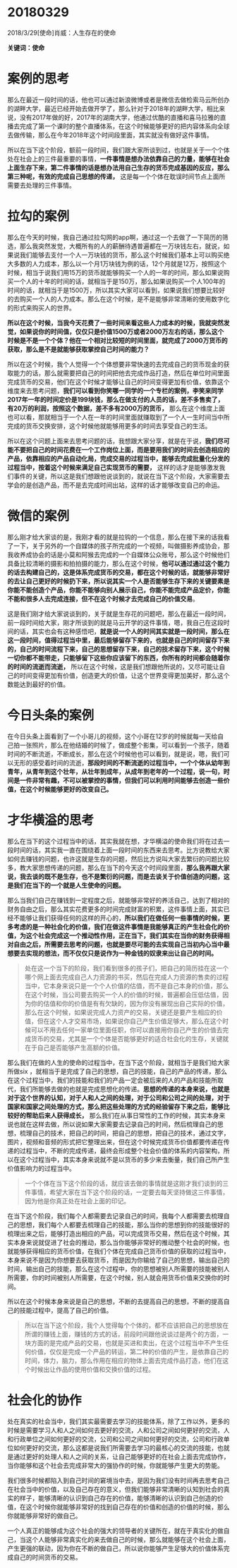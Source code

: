 # 20180329

2018/3/29[使命]肖威：人生存在的使命

**关键词：使命**


# 案例的思考

那么在最近一段时间的话，他也可以通过新浪微博或者是微信去做检索马云所创办的湖畔大学，最近已经开始去做开学了，那么针对于2018年的湖畔大学，相比来说，没有2017年做的好，2017年的湖南大学，他通过优酷的直播和喜马拉雅的直播去完成了第一个课时的整个直播体系，在这个时候能够更好的把内容体系向全球去做传输，那么在今年2018年这个时间段里面，其实就没有做好这件事情。


所以在当下这个阶段，额前一段时间，我们跟大家所谈到过，也就是关于一个个体处在社会上的三件最重要的事情，**一件事情是想办法依靠自己的力量，能够在社会上面生存下来，第二件事情的话是想办法用自己生存的货币完成基因的反应，那么第三种呢，有效的完成自己思想的传递，** 这是每一个个体在耽误时间节点上面所需要去处理的三件事情。

# 拉勾的案例

那么在今天的时候，我自己通过拉勾网的app啊，通过这一个去做了一下简历的筛选，那么我突然发觉，大概所有的人的薪酬待遇普遍都在一万块钱左右，就说，如果说我们能够去支付一个人一万块钱的货币，那么这个时候我们基本上可以购买绝大多数的人力成本，那么以一个月1万块钱为例的话，12个月就是12万，按照这个时候，相当于说我们用15万的货币就能够购买一个人的一年的时间，那么如果说购买一个人的十年的时间的话，就相当于是150万，那么如果说购买一个人100年的时间的话，就相当于是1500万，所以其实大家可以看到，如果说我们想要比较好的去购买一个人的人力成本。那么在这个时候，是不是能够非常清晰的使用数字化的形式来购买人的世界。

**所以在这个时候，当我今天花费了一些时间来看这些人力成本的时候，我就突然发觉，如果说你的时间值，仅仅只是价值1500万或者2000万左右的话，那么这个时候是不是一个个体？他在一个相对比较短的时间里面，就完成了2000万货币的获取，那么是不是就能够获取掌控自己时间的能力？**


所以在这个时候，我个人觉得一个个体想要非常快速的去完成自己的货币现金的获取能力的话，那么就需要把自己的时间把他去完成作品打造，然后在单位时间里面完成货币的交易，他们在这个时候才能够让自己的时间变得更加有价值，依靠这个维度来去思考问题，**我们可以看到你笑哪一同学的一个专栏的案例，李笑来同学2017年一年的时间定价是199块钱，那么在做支付的人员的话，差不多售卖了，有20万的利润，按照这个数据，差不多有2000万的货币，** 那么在这个维度上面也可以看，那就相当于一个人在一年的时间里面就赚取到了一个人一生时间当中所完成的货币交换安排，这个时候他就能够用更多的时间去享受自己的生活。


所以在这个问题上面来去思考问题的话，我想跟大家分享，就是在于说，**我们尽可能不要把自己的时间花费在一个工作岗位上面，而是要用我们的时间去创造相应的产品，依靠相应的产品自动化局，完成交易的过程当中，能够去完成批量化分发的过程当中，按着这个时候来满足自己实现货币的需要，** 这样的话才是能够激发我们事件的关键，所以这是我们想跟他说谈到的，就说在当下这个阶段，大家需要去学会的是创造产品，而不是去完成时间出站，这样的话才能够改变自己的命运。

# 微信的案例

那么刚才给大家谈的是，我刚才看的就是拉钩的一个信息，那么在接下来的话我看了一下，关于另外的一个自媒体的孩子所完成的一个视频，叫做摄影养成协会，那我收养成协会的话是小莫和阿猴去完成的一个自媒体公众账号，那么这个时候他们具备比较清晰的摄影和拍拍摄的能力，那么在这个时候，**他可以通过通过这个能力的话去构建自己的，这是体系完成货币的交易，都在这个时候的话，就能够非常好的去让自己更好的时候扔下来，所以说其实一个人是否能够生存下来的关键要素是你能不能创造个产品，你能不能够向别人展示自己，你能不能完成产品定价，你能不能和很多人去完成连接，但不在这个时候才去完成自己的价值交易**。


这是我们刚才给大家说谈到的，关于就是生存花的问题吧，那么在最近一段时间，前一段时间给大家，刚才所谈到的就是马云开学的这件事情，嗯，我自己在这段时间的话，其实也会有这种感悟吧，**就是说一个人的时间其实就是一段时间，那么在这一段时间，值得过程当中里，最后能够留存下来的，也就是自己的时间留存下来的，自己的时间流程下来，自己的思想留存下来，自己的技术留存下来，这个时候一切你都不能带走，只能够留下这些你应该留下的东西，你所有的时间都会随着你的时间的流逝而流逝，** 所以在这个时候，这是我们想跟他所说的，又尽可能让自己的时间变得更加有价值，创造更大的价值，让这个世界变得更加美好，那么这个数能达到最好的价值。

# 今日头条的案例

在今日头条上面看到了一个小哥儿的视频，这个小哥在12岁的时候就每一天给自己拍一张照片，那么在他结婚的时候了，做成整个影集，可以看到一个孩子，随着时间的不断流逝，不断成长，那么在这个时候他也可以看到，就是说，嗯，我们可以无形的感受着时间的流逝，**那段时间的不断流逝的过程当中，一个个体从幼年到青年，从青年到这个壮年，从壮年到成年，从成年到老年的一个过程，说一句，时间是一件非常有趣，不可以被掌控的事情，但我们可以利用时间能够去创造一些价值，在这个时候能够更好的改变自己。**


# 才华横溢的思考

那么在当下的这个过程当中的话，其实我就在想，才华横溢的使命我们将在过去一段时间的话，其实我一直在围绕着上面一段时间的东西来去思考。比方说教给大家如何去赚钱的问题，也许这就是生存的问题，然后比方说叫大家去繁衍的问题比较多，教大家思想传递的问题，那么在当下的今天这个时间段里面，**那么我再跟大家说，我去谈的既不是生存，也不是繁衍的问题，而是去谈关于价值创造的问题，这是我们在当下的一个就是人生使命的问题。**


那么当我们自己在赚钱到一定程度之后，就能够非常好的养活自己，达到了相对的财务自由之后，那么其实花费更多的时间完成财富的积累，这件事情上面，其实已经不能够让我们获得任何的这样的开心的，**所以我们在做任何一些事情的时候，更多考虑的是一种社会化的价值，我们在做这件事情是我能够真正的产生社会化的价值，为这个社会完成这一个推动性作用，正在当下，我们其实在当你的财务获得相对自由之后，所需要去思考的问题，也就是要尽可能的去实现自己当初内心当中最想要去实现的想法，而不仅仅只是说作为一种金钱的奴隶来出让自己的时间。**


>处在这一个当下的阶段，我们看到很多的孩子们，把自己的简历挂在这一个哪个网上面去完成自己人力资源的书买，然后在完成人力资源的售卖的过程当中，它本身来说只是一个个人价值的估值，而不是自己本身的价值，那么在这个时候，当公司要去购买一个人的价值的时候，普遍都会压低估值，因为你的估值和你的价值是有有欠缺的，因为你没有展现出自己实际的价值，那么在这个时候，如果说完成人力资产的交易，关键还是要产生相应的价值，但在这个人才交易市场，如果说你自己产生价值足够大，那么在这个时候可以不用去任何一家单位里面任职，你可以直接用你自己产生的价值去完成货币的交易，尤其是一个个体是否能够更好的适合社会化的生存，关键就在于自己是否能够产生高额的价值。


那么我们在做的人生的使命的过程当中，在当下这个阶段，就相当于是我们给大家所做six ，就相当于是完成了自己的思想，自己的技能，自己的产品的传递，那么在这个过程当中，我们的技能和我们的产品一定会被后来的人的产品和技能所取代，我们所能够去做的也就是完成思想化的传递。**思想的传递的本身来说，也就是对于这个世界的认知，对于人和人之间的处理，对于公司和公司之间的处理，对于国家和国家之间处理的方式，那么把这些处理的方式的经验留存下来之后，能够比较好的帮助后来人获得成长，** 那么我们在从事日常性的工作的时候，其实本身来说也就在这样去做，所以说如果大家需要去记录自己的时间，然后梳理自己的思想，梳理自己的技术，把自己的时间，把自己的思想，把自己的技术，通过文字，图片，视频和音频的形式把它整理出来，但在这个时候完成货币价值都要传递在传递的过程当中，不断的完成传递，最终会形成整个社会价值的体系的内容架构，所以在这个过程当中，其实本身来说就不是以货币的多少来去衡量，我们自己所产生价值影响力的过程当中。

>一个个体在当下这个阶段的话，就应该去做的事情就是这刚才我们谈到的三件事情，希望大家在当下这个阶段的话，一定要去每天坚持做这三件事情，因为他是你真正处在社会上面的印记。


在当下这个阶段，我们每个人都需要去记录自己的时间，我每个人都需要去梳理自己的思想，我们每个人都要去梳理自己的技能，那么当你的思想到你的技能很好的梳理出来之后，能够打造出相应的产品，可以完成货币交易，然后在这个时候，其实本身来说就促进了社会的推动，那么当你能够非常好的推动整个社会的时候，也就能够获得相应的货币价值，在我们个体在完成自己货币价值的获取的过程当中，本身来说不是因为你想要去获取货币，而是因为你输给了自己的思想，输出自己的时间，输出自己的技能，那么在这个过程中，你的思想被别人所需要的技能被别人所需要，你的时间被别人所需要，在这个时候，别人就会用货币价值来交换你的时间。

所以在这个时候本身来说是自己的思想，不断的去提高自己的思想，不断的提高自己的技能过程中，提高了自己的价值。


>所以在当下这个阶段，我个人觉得每个个体的，都不应该把自己的思想放在所谓的赚钱上面，赚钱的方式的话，前段时间跟他说谈过是两个的方面，一块方面的是完成产品的交易，也就是买进和卖出，在这个过程当中不产生任何价值，仅仅是完成一个产品的转运，第二种的价值的产生，是依靠自己的时间，体力，脑力，那么作用在相应的物体上面去完成作品打造，他们在这个时候出让作品的使用价值和交换价值的过程。

# 社会化的协作

处在真实的社会当中，我们其实最需要去学习的技能体系，除了工作以外，更多的时候是需要学习人和人之间如何去更好的交流，人和公司之间如何更好的交流，人和行政单位之间如何更好的交流，公司和公司之间如何更好的交流，公司和行政单位如何更好的交流，那么这都是说我们所需要去学习的最核心的交流的技能，也就是通过更好的处理人和人之间的关系，让自己能够更好的在社会上面去完成协作，当你能够和这个社会去完成非常大的强协作的时候，你就能够产生更大的势能。


我们很多时候都陷入到自己时间的窘境当中去，是因为我们没有时间再去思考自己在社会当中的价值，以及自己存在的意义，但我们能够非常清晰的认知到社会的真实的样子，能够清晰的认识到自己存在的价值，能够清晰的认识到自己创造的价值，在这个时候你就能够非常好的找到自己存在的价值和创造的价值的时候，那么你就能够非常好的做自己。


一个人真正的能够成为这个社会的强大的领导者的关键所在，就在于真实化的做自己，当这个人能够非常真实化的来去做自己的时候，那么就能够在这个社会上面，产生更强的联动，因为你在不断的做自己，所以说你能够产生足够大的价值体系完成自己的时间货币的交易。

